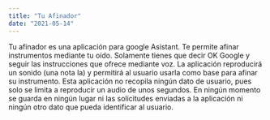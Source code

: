 ```yaml
---
title: "Tu Afinador"
date: "2021-05-14"
---
```


Tu afinador es una aplicación para google Asistant. Te permite afinar instrumentos mediante tu oído. Solamente tienes que decir OK Google y seguir las instrucciones que ofrece mediante voz. La aplicación reproducirá un sonido (una nota la) y permitirá al usuario usarla como base para afinar su instrumento. Esta aplicación no recopila ningún dato de usuario, pues solo se limita a reproducir un audio de unos segundos. En ningún momento se guarda en ningún lugar ni las solicitudes enviadas a la aplicación ni ningún otro dato que pueda identificar al usuario.
